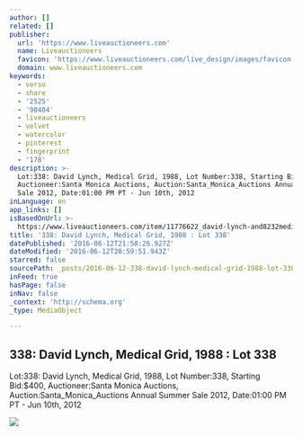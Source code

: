 ```yaml
---
author: []
related: []
publisher:
  url: 'https://www.liveauctioneers.com'
  name: Liveauctioneers
  favicon: 'https://www.liveauctioneers.com/live_design/images/favicon.png'
  domain: www.liveauctioneers.com
keywords:
  - verso
  - share
  - '2525'
  - '90404'
  - liveauctioneers
  - velvet
  - watercolor
  - pinterest
  - fingerprint
  - '178'
description: >-
  Lot:338: David Lynch, Medical Grid, 1988, Lot Number:338, Starting Bid:$400,
  Auctioneer:Santa Monica Auctions, Auction:Santa_Monica_Auctions Annual Summer
  Sale 2012, Date:01:00 PM PT - Jun 10th, 2012
inLanguage: en
app_links: []
isBasedOnUrl: >-
  https://www.liveauctioneers.com/item/11776622_david-lynch-and8232medical-grid-1988
title: '338: David Lynch, Medical Grid, 1988 : Lot 338'
datePublished: '2016-06-12T21:58:26.927Z'
dateModified: '2016-06-12T20:59:51.943Z'
starred: false
sourcePath: _posts/2016-06-12-338-david-lynch-medical-grid-1988-lot-338.md
inFeed: true
hasPage: false
inNav: false
_context: 'http://schema.org'
_type: MediaObject

---
```

<article style=""><h1>338: David Lynch, Medical Grid, 1988 : Lot 338</h1><p>Lot:338: David Lynch, Medical Grid, 1988, Lot Number:338, Starting Bid:$400, Auctioneer:Santa Monica Auctions, Auction:Santa_Monica_Auctions Annual Summer Sale 2012, Date:01:00 PM PT - Jun 10th, 2012</p><img src="https://p2.liveauctioneers.com/131/29931/11776622_1_m.jpg" /></article>